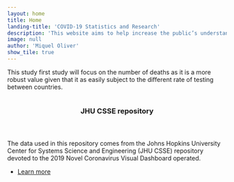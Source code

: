 ```yaml
---
layout: home
title: Home
landing-title: 'COVID-19 Statistics and Research'
description: 'This website aims to help increase the public’s understanding of the evolving COVID-19.'
image: null
author: 'Miquel Oliver'
show_tile: true
---
```



<!-- Main -->
<div id="main">
<!-- 	<header class="major">
	    <h2>Sed amet aliquam</h2>
		</header> -->
<section id="one">
	<div class="inner">
                    <p>This study first study will focus on the number of deaths as it is a more robust value given that it as easily subject to the different rate of testing between countries.</p>
	</div>
</section>

<!-- Two -->
<section id="two" class="spotlights">
	<section>
		<a href="generic.html" class="image">
			<img src="{% link assets/images/pic08.jpg %}" alt="" data-position="center center" />
		</a>
		<div class="content">
			<div class="inner">
				<header class="major">
					<h3>JHU CSSE repository</h3>
				</header>
                    <p>The data used in this repository comes from the Johns Hopkins University Center for Systems Science and Engineering (JHU CSSE) repository devoted to the 2019 Novel Coronavirus Visual Dashboard operated.</p>
				<ul class="actions">
					<li><a href="https://github.com/CSSEGISandData/COVID-19" class="button">Learn more</a></li>
				</ul>
			</div>
		</div>
	</section>

